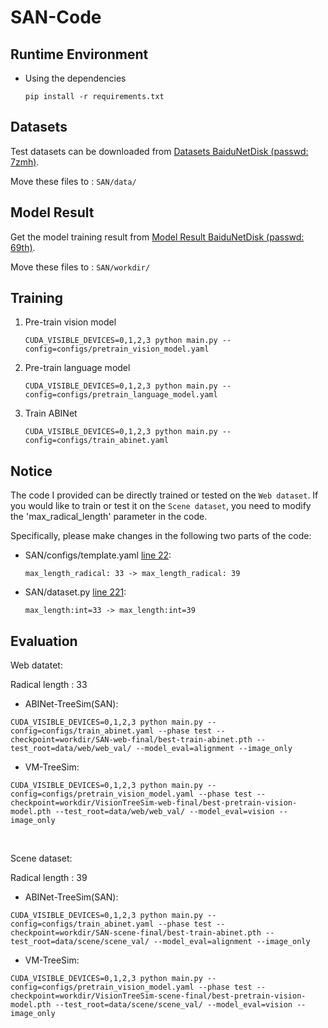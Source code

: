 
# SAN-Code

## Runtime Environment
- Using the dependencies
    ```
    pip install -r requirements.txt
    ```




## Datasets

Test datasets can be downloaded from [Datasets BaiduNetDisk (passwd: 7zmh)](https://pan.baidu.com/s/1QVIGzY9OxKZZpOMbCCBKoA).

Move these files to : ```SAN/data/```

## Model Result

Get the model training result from [Model Result BaiduNetDisk (passwd: 69th)](https://pan.baidu.com/s/1P6tUyv-qEbc10cR7oUJ5eA).

Move these files to : ```SAN/workdir/```



## Training

1. Pre-train vision model
    ```
    CUDA_VISIBLE_DEVICES=0,1,2,3 python main.py --config=configs/pretrain_vision_model.yaml
    ```
2. Pre-train language model
    ```
    CUDA_VISIBLE_DEVICES=0,1,2,3 python main.py --config=configs/pretrain_language_model.yaml
    ```
3. Train ABINet
    ```
    CUDA_VISIBLE_DEVICES=0,1,2,3 python main.py --config=configs/train_abinet.yaml
    ```


## Notice

The code I provided can be directly trained or tested on the ```Web dataset```. If you would like to train or test it on the ```Scene dataset```, you need to modify the 'max_radical_length' parameter in the code. 

Specifically, please make changes in the following two parts of the code:

- SAN/configs/template.yaml <u>line 22</u>:
  
  ```max_length_radical: 33 -> max_length_radical: 39```

- SAN/dataset.py <u>line 221</u>:
  
  ```max_length:int=33 -> max_length:int=39 ```



## Evaluation

Web datatet:

Radical length : 33

- ABINet-TreeSim(SAN):
```
CUDA_VISIBLE_DEVICES=0,1,2,3 python main.py --config=configs/train_abinet.yaml --phase test --checkpoint=workdir/SAN-web-final/best-train-abinet.pth --test_root=data/web/web_val/ --model_eval=alignment --image_only
```

- VM-TreeSim:
```
CUDA_VISIBLE_DEVICES=0,1,2,3 python main.py --config=configs/pretrain_vision_model.yaml --phase test --checkpoint=workdir/VisionTreeSim-web-final/best-pretrain-vision-model.pth --test_root=data/web/web_val/ --model_eval=vision --image_only
```

&nbsp;

Scene dataset:

Radical length : 39

- ABINet-TreeSim(SAN):
```
CUDA_VISIBLE_DEVICES=0,1,2,3 python main.py --config=configs/train_abinet.yaml --phase test --checkpoint=workdir/SAN-scene-final/best-train-abinet.pth --test_root=data/scene/scene_val/ --model_eval=alignment --image_only
```

- VM-TreeSim:
```
CUDA_VISIBLE_DEVICES=0,1,2,3 python main.py --config=configs/pretrain_vision_model.yaml --phase test --checkpoint=workdir/VisionTreeSim-scene-final/best-pretrain-vision-model.pth --test_root=data/scene/scene_val/ --model_eval=vision --image_only
```
